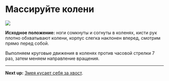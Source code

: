 # Массируйте колени



![](../img/05.png)

**Исходное положение:** ноги сомкнуты и согнуты в коленях, кисти рук плотно
обхватывают колени, корпус слегка наклонен вперед, смотрим прямо перед собой.

Выполняем круговые движения в коленях против часовой стрелки 7 раз, затем меняем
направление вращения.

***

**Next up:** [Змея кусает себя за хвост](../06).
